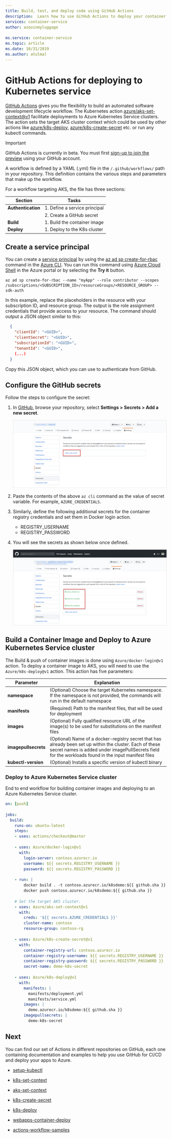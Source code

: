```yaml
---
title: Build, test, and deploy code using GitHub Actions
description:  Learn how to use GitHub Actions to deploy your container to Kubernetes
services: container-service
author: azooinmyluggage

ms.service: container-service
ms.topic: article
ms.date: 10/31/2019
ms.author: atulmal
---
```


# GitHub Actions for deploying to Kubernetes service

[GitHub Actions](https://help.github.com/en/articles/about-github-actions) gives you the flexibility to build an automated software development lifecycle workflow. The Kubernetes action [azure/aks-set-context@v1]((https://github.com/Azure/aks-set-context)) facilitate deployments to Azure Kubernetes Service clusters. The action sets the target AKS cluster context which could be used by other actions like [azure/k8s-deploy](https://github.com/Azure/k8s-deploy/tree/master), [azure/k8s-create-secret](https://github.com/Azure/k8s-create-secret/tree/master) etc. or run any kubectl commands.

> [!IMPORTANT]
> GitHub Actions is currently in beta. You must first [sign-up to join the preview](https://github.com/features/actions) using your GitHub account.
> 

A workflow is defined by a YAML (.yml) file in the `/.github/workflows/` path in your repository. This definition contains the various steps and parameters that make up the workflow.

For a workflow targeting AKS, the file has three sections:

|Section  |Tasks  |
|---------|---------|
|**Authentication** | 1. Define a service principal |
|                   | 2. Create a GitHub secret     |
|**Build** | 1. Build the container image |
|**Deploy** | 1. Deploy to the K8s cluster |

## Create a service principal

You can create a [service principal](https://docs.microsoft.com/azure/active-directory/develop/app-objects-and-service-principals#service-principal-object) by using the [az ad sp create-for-rbac](https://docs.microsoft.com/cli/azure/ad/sp?view=azure-cli-latest#az-ad-sp-create-for-rbac) command in the [Azure CLI](https://docs.microsoft.com/cli/azure/). You can run this command using [Azure Cloud Shell](https://shell.azure.com/) in the Azure portal or by selecting the **Try it** button.

```azurecli-interactive
az ad sp create-for-rbac --name "myApp" --role contributor --scopes /subscriptions/<SUBSCRIPTION_ID>/resourceGroups/<RESOURCE_GROUP> --sdk-auth
```

In this example, replace the placeholders in the resource with your subscription ID, and resource group. The output is the role assignment credentials that provide access to your resource. The command should output a JSON object similar to this:

```json
  {
    "clientId": "<GUID>",
    "clientSecret": "<GUID>",
    "subscriptionId": "<GUID>",
    "tenantId": "<GUID>",
    (...)
  }
```
Copy this JSON object, which you can use to authenticate from GitHub.

## Configure the GitHub secrets

Follow the steps to configure the secret:

1. In [GitHub](https://github.com/), browse your repository, select **Settings > Secrets > Add a new secret**.

    ![secrets](media/k8s-action/secrets.png)

2. Paste the contents of the above `az cli` command as the value of secret variable. For example, `AZURE_CREDENTIALS`.

3. Similarly, define the following additional secrets for the container registry credentials and set them in Docker login action. 

    - REGISTRY_USERNAME
    - REGISTRY_PASSWORD

4. You will see the secrets as shown below once defined.

    ![k8s-secrets](media/k8s-action/k8s-secrets.png)

##  Build a Container Image and Deploy to Azure Kubernetes Service cluster

The Build & push of container images is done using `Azure/docker-login@v1` action. To deploy a container image to AKS, you will need to use the `Azure/k8s-deploy@v1` action. This action has five parameters:

| **Parameter**  | **Explanation**  |
|---------|---------|
| **namespace** | (Optional) Choose the target Kubernetes namespace. If the namespace is not provided, the commands will run in the default namespace | 
| **manifests** |  (Required) Path to the manifest files, that will be used for deployment |
| **images** | (Optional) Fully qualified resource URL of the image(s) to be used for substitutions on the manifest files |
| **imagepullsecrets** | (Optional) Name of a docker-registry secret that has already been set up within the cluster. Each of these secret names is added under imagePullSecrets field for the workloads found in the input manifest files |
| **kubectl-version** | (Optional) Installs a specific version of kubectl binary |

### Deploy to Azure Kubernetes Service cluster

End to end workflow for building container images and deploying to an Azure Kubernetes Service cluster.

```yaml
on: [push]

jobs:
  build:
    runs-on: ubuntu-latest
    steps:
    - uses: actions/checkout@master
    
    - uses: Azure/docker-login@v1
      with:
        login-server: contoso.azurecr.io
        username: ${{ secrets.REGISTRY_USERNAME }}
        password: ${{ secrets.REGISTRY_PASSWORD }}
    
    - run: |
        docker build . -t contoso.azurecr.io/k8sdemo:${{ github.sha }}
        docker push contoso.azurecr.io/k8sdemo:${{ github.sha }}
      
    # Set the target AKS cluster.
    - uses: Azure/aks-set-context@v1
      with:
        creds: '${{ secrets.AZURE_CREDENTIALS }}'
        cluster-name: contoso
        resource-group: contoso-rg
        
    - uses: Azure/k8s-create-secret@v1
      with:
        container-registry-url: contoso.azurecr.io
        container-registry-username: ${{ secrets.REGISTRY_USERNAME }}
        container-registry-password: ${{ secrets.REGISTRY_PASSWORD }}
        secret-name: demo-k8s-secret

    - uses: Azure/k8s-deploy@v1
      with:
        manifests: |
          manifests/deployment.yml
          manifests/service.yml
        images: |
          demo.azurecr.io/k8sdemo:${{ github.sha }}
        imagepullsecrets: |
          demo-k8s-secret
```

## Next

You can find our set of Actions in different repositories on GitHub, each one containing documentation and examples to help you use GitHub for CI/CD and deploy your apps to Azure.

- [setup-kubectl](https://github.com/Azure/setup-kubectl)

- [k8s-set-context](https://github.com/Azure/k8s-set-context)

- [aks-set-context](https://github.com/Azure/aks-set-context)

- [k8s-create-secret](https://github.com/Azure/k8s-create-secret)

- [k8s-deploy](https://github.com/Azure/k8s-deploy)

- [webapps-container-deploy](https://github.com/Azure/webapps-container-deploy)

- [actions-workflow-samples](https://github.com/Azure/actions-workflow-samples)
